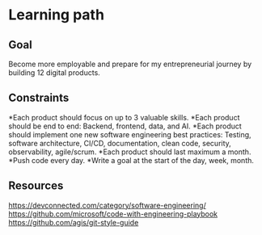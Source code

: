 # Learning path 

## Goal 
Become more employable and prepare for my entrepreneurial journey by building 12
digital products. 

## Constraints
*Each product should focus on up to 3 valuable skills.
*Each product should be end to end: Backend, frontend, data, and AI. 
*Each product should implement one new software engineering best practices: Testing,
software architecture, CI/CD, documentation, clean code, security,
observability, agile/scrum.
*Each product should last maximum a month. 
*Push code every day.
*Write a goal at the start of the day, week, month. 

## Resources
https://devconnected.com/category/software-engineering/
https://github.com/microsoft/code-with-engineering-playbook
https://github.com/agis/git-style-guide

